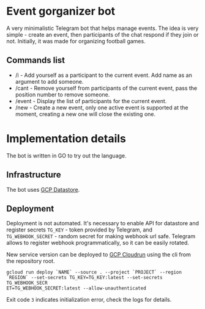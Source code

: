 # Event gorganizer bot

A very minimalistic Telegram bot that helps manage events. The idea is very simple - create an event, then
participants of the chat respond if they join or not. Initially, it was made for organizing football games.

## Commands list

* /i - Add yourself as a participant to the current event. Add name as an argument to add someone.
* /cant - Remove yourself from participants of the current event, pass the position number to remove someone.
* /event - Display the list of participants for the current event.
* /new - Create a new event, only one active event is supported at the moment, creating a new one will close the
  existing one.

# Implementation details

The bot is written in GO to try out the language.

## Infrastructure

The bot uses [GCP Datastore](https://cloud.google.com/datastore).

## Deployment

Deployment is not automated. It's necessary to enable API for datastore and register secrets `TG_KEY` - token provided
by Telegram, and `TG_WEBHOOK_SECRET` - random secret for making webhook url safe. Telegram allows to register webhook
programmatically, so it can be easily rotated.

New service version can be deployed to [GCP Cloudrun](https://cloud.google.com/run) using the cli from the repository
root.

```shell
gcloud run deploy `NAME` --source . --project `PROJECT` --region `REGION` --set-secrets TG_KEY=TG_KEY:latest --set-secrets TG_WEBHOOK_SECR
ET=TG_WEBHOOK_SECRET:latest --allow-unauthenticated

```

Exit code `3` indicates initialization error, check the logs for details. 